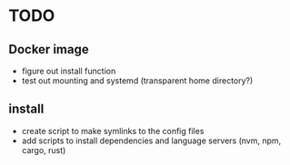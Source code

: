 
# TODO

## Docker image

  * figure out install function
  * test out mounting and systemd (transparent home directory?)
  
## install

  * create script to make symlinks to the config files
  * add scripts to install dependencies and language servers (nvm, npm, cargo, rust)